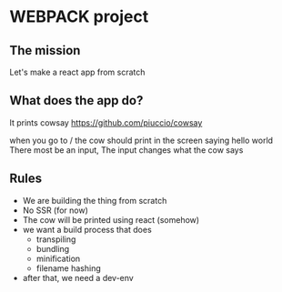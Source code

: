 # WEBPACK project

## The mission
Let's make a react app from scratch

## What does the app do?
It prints cowsay
https://github.com/piuccio/cowsay

when you go to / the cow should print in the screen saying hello world
There most be an input, The input changes what the cow says

## Rules
- We are building the thing from scratch
- No SSR <Server Side Rendering> (for now)
- The cow will be printed using react (somehow)
- we want a build process that does 
    - transpiling
    - bundling
    - minification
    - filename hashing
- after that, we need a dev-env
